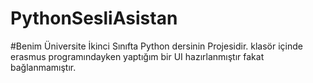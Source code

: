 # PythonSesliAsistan
#Benim Üniversite İkinci Sınıfta Python dersinin Projesidir. klasör içinde erasmus programındayken yaptığım bir UI hazırlanmıştır fakat bağlanmamıştır.
